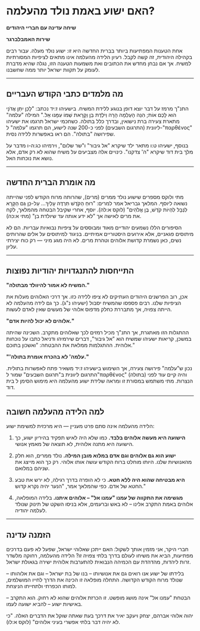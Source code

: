 # האם ישוע באמת נולד מהעלמה?

**שיחה עדינה עם חבריי היהודים**

**שירות האמבלברגר**

אחת הטענות המפתיעות ביותר בברית החדשה היא זו: ישוע נולד מעלה. עבור רבים בקהילה היהודית, זה קשה לקבל. רעיון הלידה מהעלמה אינו מתאים לציפיות המסורתיות למשיח. אך אם נבחן מחדש את הכתובים ואת משמעות הטענה הזו, נגלה שהיא מדברת לעומק על תקוות ישראל יותר ממה שחשבנו.

---

## מה מלמדים כתבי הקודש העבריים

התנ"ך מרמז על דבר יוצא דופן בנוגע ללידת המשיח. בישעיהו ז:יד נכתב: "לָכֵן יִתֵּן אֲדֹנָי הוּא לָכֶם אוֹת; הִנֵּה הָעַלְמָה הָרָה וְיֹלֶדֶת בֵּן וְקָרָאת שְׁמוֹ עִמָּנוּ אֵל." המילה "עלמה" מתארת צעירה ברת נישואין, ובדרך כלל בתולה. כשחכמי ישראל תרגמו את ישעיהו ליוונית (התרגום השבעים) לפני כ-200 שנה לישוע, הם תרגמו "עלמה" ל-"παρθένος" שפירושה "בתולה". הם ראו באפשרות ללידה נסית.

בנוסף, ישעיהו ט:ו מתאר ילד שיקרא "אל גיבור" ו"שר שלום", וירמיהו כג:ה-ו מדבר על מלך בית דוד שיקרא "ה' צדקנו". כינויים אלה מצביעים על משיח שהוא לא רק אדם, אלא נושא את נוכחות האל.

---

## מה אומרת הברית החדשה

מתי ולוקס מספרים שישוע נולד ממרים (מרים), שהרותה מרוח הקודש לפני שהייתה נשואה ליוסף. המלאך גבריאל אמר למרים: "רוּחַ הַקֹּדֶשׁ תִּרְדֶּה עָלַיִךְ... עַל-כֵּן גַּם הַקָּרָא לִנְּבָל לִהְיוֹת קֹדֶשׁ, בֶּן אֱלֹהִים" (לוקס א:לה). יוסף, אחרי שקיבל הבטחה מהמלאך, לקח את מרים לאישה אך "לא ידע אותה עד שיולדת בן" (מתי א:כה).

הסיפורים הללו נשמעים יהודיים מאוד ומבוססים על ציפיות נבואיות עבריות. הם לא מיתוסים פגאניים, אלא אירועים היסטוריים אמיתיים. בניגוד למיתוסים על אלים שהרותים נשים, כאן נשמרת קדושת אלוהים וטהרת מרים. לא היה מגע מיני — רק כוח יצירתי עליון.

---

## התייחסות להתנגדויות יהודיות נפוצות

**"המשיח לא אמור להיוולד מבתולה."**

אכן, רוב הפרשנים היהודים העתיקים לא ציפו ללידה כזו. אך דרכי האלוהים מעלות את הציפיות שלנו. רבים פספסו שהמשיח יסבול (ישעיהו נ"ג). כך גם לידה מהעלמה לא הייתה צפויה, אך מתבררת כחלק מדפוס אלוהי של מעשים שאין לאדם לעשות.

**"אלוהים לא יכול להיות אדם."**

ההתגלות הזו מאתגרת, אך התנ"ך מכיל רמזים לכך שאלוהים מתקרב. השכינה שהיתה במשכן, קריאות ישעיהו שמשיח הוא "אל גיבור", דברים שירמיהו ודניאל כתבו על נוכחות אלוהית. ההתגלמות ממלאת את ההבטחה: "ואשכון בתוכם."

**"'עלמה' לא בהכרח אומרת בתולה."**

נכון ש"עלמה" פירושה צעירה, אך השימוש בישעיהו ז:יד משאיר פתח לאפשרות בתולית. התרגום ליוונית ב"תרגום השבעים" שמור ל"παρθένος" (בתולה) והיה קיים עוד לפני הנצרות. מתי משתמש במסורת זו ומראה שלידת ישוע מהעלמה היא מימוש הסימן ל בית דוד.

---

## למה הלידה מהעלמה חשובה

הלידה מהעלמה אינה סתם פרט מעניין — היא מרכזית למשימת ישוע:

1. **הישועה היא מעשה אלוהים בלבד.** כמו שלא היה לאיש תפקיד בהיריון ישוע, כך הישועה היא מתנה אלוהית, לא תוצאה של מאמץ אנושי.

2. **ישוע הוא גם אלוהים וגם אדם במלוא מובן המילה.** נולד ממרים, הוא חלק מהאנושיות שלנו. היותו מוחלט ברוח הקודש עושה אותו אלוהי. רק כך הוא מייצג את שניהם במלואם.

3. **היא מבטיחה שהוא היה ללא חטא.** כי לא הופרה בדרך רגילה, לא ירש את טבע החטא של אדם. כפי שהמלאך אמר, "הנער יהיה נקרא קדוש."

4. **מגשימה את התקווה של עמנו "עמנו אל" – אלוהים איתנו.** בלידה המופלאה, אלוהים באמת התקרב אלינו – לא באש וברעמים, אלא בניסו השקט של תינוק שנולד לעלמה יהודיה.

---

## הזמנה עדינה

חברי היקר, אני מזמין אותך לשקול: האם ייתכן שאלוהי ישראל, שפעל לא פעם בדרכים מפתיעות, הביא את משיחו לעולם בדרך בלתי צפויה זו? הלידה מהעלמה, רחוקה מלשדר זרות ליהדות, מהדהדת עם הכמיהה הנבואית להתערבות אלוהית ישירה בגאולת ישראל.

בלידתו של ישוע אנו רואים גם את אנושיותו – בנו של בת ישראל – וגם את אלוהותו – שנולד מרוח הקודש הקדושה. התחלה מופלאה זו הכינה את הדרך לחייו המושלמים, למותו הכפרתי ולתחייתו הניצחת.

הבטחת "עמנו אל" אינה מושג מופשט. זו הכרזת אלוהים שהוא לא רחוק. הוא התקרב – באישיות ישוע – להביא ישועה לעמו.

יהוה אלוהי אברהם, יצחק ויעקב יאיר את דרכך בעת שאתה שוקל את הדברים האלה. "כי לא יהיה דבר בלתי אפשרי בעיני אלוהים" (לוקס א:לו).
